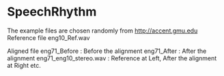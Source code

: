 # SpeechRhythm
The example files are chosen randomly from http://accent.gmu.edu
Reference file
    eng10_Ref.wav
    
Aligned file
    eng71_Before            :   Before the alignment
    eng71_After             :   After the alignment
    eng71_eng10_stereo.wav  :   Reference at Left, After the alignment at Right
    etc.
    
